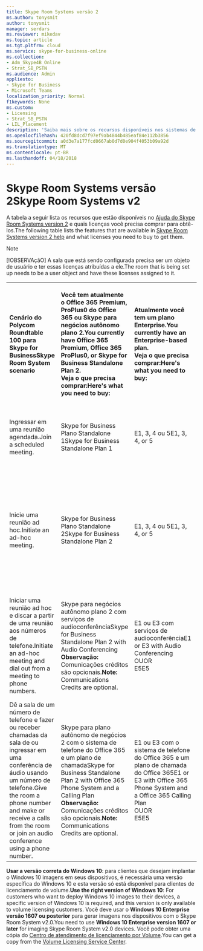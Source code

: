 ```yaml
---
title: Skype Room Systems versão 2
ms.author: tonysmit
author: tonysmit
manager: serdars
ms.reviewer: mikedav
ms.topic: article
ms.tgt.pltfrm: cloud
ms.service: skype-for-business-online
ms.collection:
- Adm_Skype4B_Online
- Strat_SB_PSTN
ms.audience: Admin
appliesto:
- Skype for Business
- Microsoft Teams
localization_priority: Normal
f1keywords: None
ms.custom:
- Licensing
- Strat_SB_PSTN
- LIL_Placement
description: 'Saiba mais sobre os recursos disponíveis nos sistemas de sala Skype v2. '
ms.openlocfilehash: 420fd8dcd7f97ef9ab4844b485eaf84e112b3856
ms.sourcegitcommit: a0d3e7a177fcd0667ab0d7d0e904f4053b09a92d
ms.translationtype: MT
ms.contentlocale: pt-BR
ms.lasthandoff: 04/18/2018
---
```

# <a name="skype-room-systems-v2"></a><span data-ttu-id="ac0a7-103">Skype Room Systems versão 2</span><span class="sxs-lookup"><span data-stu-id="ac0a7-103">Skype Room Systems v2</span></span>
<span data-ttu-id="ac0a7-104"><a name="bkmk_srs"> </a></span><span class="sxs-lookup"><span data-stu-id="ac0a7-104"></span></span>

<span data-ttu-id="ac0a7-105">A tabela a seguir lista os recursos que estão disponíveis no [Ajuda do Skype Room Systems version 2](https://support.office.com/article/e667f40e-5aab-40c1-bd68-611fe0002ba2) e quais licenças você precisa comprar para obtê-los.</span><span class="sxs-lookup"><span data-stu-id="ac0a7-105">The following table lists the features that are available in [Skype Room Systems version 2 help](https://support.office.com/article/e667f40e-5aab-40c1-bd68-611fe0002ba2) and what licenses you need to buy to get them.</span></span>
  
> [!NOTE]
> <span data-ttu-id="ac0a7-106">[!OBSERVAçãO] A sala que está sendo configurada precisa ser um objeto de usuário e ter essas licenças atribuídas a ele.</span><span class="sxs-lookup"><span data-stu-id="ac0a7-106">The room that is being set up needs to be a user object and have these licenses assigned to it.</span></span> 
  
|||||
|:-----|:-----|:-----|:-----|
|<span data-ttu-id="ac0a7-107">**Cenário do Polycom Roundtable 100 para Skype for Business**</span><span class="sxs-lookup"><span data-stu-id="ac0a7-107">**Skype Room System scenario**</span></span> <br/> |<span data-ttu-id="ac0a7-108">**Você tem atualmente o Office 365 Premium, ProPlus0 do Office 365 ou Skype para negócios autônomo plano 2.**</span><span class="sxs-lookup"><span data-stu-id="ac0a7-108">**You currently have Office 365 Premium, Office 365 ProPlus0, or Skype for Business Standalone Plan 2.**</span></span> <br/> <span data-ttu-id="ac0a7-109">**Veja o que precisa comprar:**</span><span class="sxs-lookup"><span data-stu-id="ac0a7-109">**Here's what you need to buy:**</span></span> <br/> |<span data-ttu-id="ac0a7-110">**Atualmente você tem um plano Enterprise.**</span><span class="sxs-lookup"><span data-stu-id="ac0a7-110">**You currently have an Enterprise-based plan.**</span></span> <br/> <span data-ttu-id="ac0a7-111">**Veja o que precisa comprar:**</span><span class="sxs-lookup"><span data-stu-id="ac0a7-111">**Here's what you need to buy:**</span></span> <br/> |<span data-ttu-id="ac0a7-112">**Você tem o Skype for Business Server 2015 (no local ou híbrido).**</span><span class="sxs-lookup"><span data-stu-id="ac0a7-112">**You have Skype for Business Server 2015 (on-premises or hybrid).**</span></span> <br/> <span data-ttu-id="ac0a7-113">**Veja o que precisa comprar:**</span><span class="sxs-lookup"><span data-stu-id="ac0a7-113">**Here's what you need to buy:**</span></span> <br/> |
|<span data-ttu-id="ac0a7-114">Ingressar em uma reunião agendada.</span><span class="sxs-lookup"><span data-stu-id="ac0a7-114">Join a scheduled meeting.</span></span>  <br/> |<span data-ttu-id="ac0a7-115">Skype for Business Plano Standalone 1</span><span class="sxs-lookup"><span data-stu-id="ac0a7-115">Skype for Business Standalone Plan 1</span></span>  <br/> |<span data-ttu-id="ac0a7-116">E1, 3, 4 ou 5</span><span class="sxs-lookup"><span data-stu-id="ac0a7-116">E1, 3, 4, or 5</span></span>  <br/> |<span data-ttu-id="ac0a7-117">Skype for Business Server Standard CAL</span><span class="sxs-lookup"><span data-stu-id="ac0a7-117">Skype for Business Server Standard CAL</span></span>  <br/> |
|<span data-ttu-id="ac0a7-118">Inicie uma reunião ad hoc.</span><span class="sxs-lookup"><span data-stu-id="ac0a7-118">Initiate an ad-hoc meeting.</span></span>  <br/> |<span data-ttu-id="ac0a7-119">Skype for Business Plano Standalone 2</span><span class="sxs-lookup"><span data-stu-id="ac0a7-119">Skype for Business Standalone Plan 2</span></span>  <br/> |<span data-ttu-id="ac0a7-120">E1, 3, 4 ou 5</span><span class="sxs-lookup"><span data-stu-id="ac0a7-120">E1, 3, 4, or 5</span></span>  <br/> |<span data-ttu-id="ac0a7-121">Skype for Business Server Standard CAL</span><span class="sxs-lookup"><span data-stu-id="ac0a7-121">Skype for Business Server Standard CAL</span></span>  <br/> <span data-ttu-id="ac0a7-122">Skype for Business Server Enterprise CAL</span><span class="sxs-lookup"><span data-stu-id="ac0a7-122">Skype for Business Server Enterprise CAL</span></span>  <br/> |
|<span data-ttu-id="ac0a7-123">Iniciar uma reunião ad hoc e discar a partir de uma reunião aos números de telefone.</span><span class="sxs-lookup"><span data-stu-id="ac0a7-123">Initiate an ad-hoc meeting and dial out from a meeting to phone numbers.</span></span>  <br/> |<span data-ttu-id="ac0a7-124">Skype para negócios autônomo plano 2 com serviços de audioconferência</span><span class="sxs-lookup"><span data-stu-id="ac0a7-124">Skype for Business Standalone Plan 2 with Audio Conferencing</span></span>  <br/> <span data-ttu-id="ac0a7-125">**Observação:** Comunicações créditos são opcionais.</span><span class="sxs-lookup"><span data-stu-id="ac0a7-125">**Note:** Communications Credits are optional.</span></span>           |<span data-ttu-id="ac0a7-126">E1 ou E3 com serviços de audioconferência</span><span class="sxs-lookup"><span data-stu-id="ac0a7-126">E1 or E3 with Audio Conferencing</span></span>  <br/> <span data-ttu-id="ac0a7-127">OU</span><span class="sxs-lookup"><span data-stu-id="ac0a7-127">OR</span></span>  <br/> <span data-ttu-id="ac0a7-128">E5</span><span class="sxs-lookup"><span data-stu-id="ac0a7-128">E5</span></span>  <br/> |<span data-ttu-id="ac0a7-129">Skype for Business Standard CAL</span><span class="sxs-lookup"><span data-stu-id="ac0a7-129">Skype for Business Standard CAL</span></span>  <br/> <span data-ttu-id="ac0a7-130">Skype for Business Server Enterprise CAL</span><span class="sxs-lookup"><span data-stu-id="ac0a7-130">Skype for Business Server Enterprise CAL</span></span>  <br/> |
|<span data-ttu-id="ac0a7-131">Dê a sala de um número de telefone e fazer ou receber chamadas da sala de ou ingressar em uma conferência de áudio usando um número de telefone.</span><span class="sxs-lookup"><span data-stu-id="ac0a7-131">Give the room a phone number and make or receive a calls from the room or join an audio conference using a phone number.</span></span>  <br/> |<span data-ttu-id="ac0a7-132">Skype para plano autônomo de negócios 2 com o sistema de telefone do Office 365 e um plano de chamada</span><span class="sxs-lookup"><span data-stu-id="ac0a7-132">Skype for Business Standalone Plan 2 with Office 365 Phone System and a Calling Plan</span></span>  <br/> <span data-ttu-id="ac0a7-133">**Observação:** Comunicações créditos são opcionais.</span><span class="sxs-lookup"><span data-stu-id="ac0a7-133">**Note:** Communications Credits are optional.</span></span>           |<span data-ttu-id="ac0a7-134">E1 ou E3 com o sistema de telefone do Office 365 e um plano de chamada do Office 365</span><span class="sxs-lookup"><span data-stu-id="ac0a7-134">E1 or E3 with Office 365 Phone System and a Office 365 Calling Plan</span></span>  <br/> <span data-ttu-id="ac0a7-135">OU</span><span class="sxs-lookup"><span data-stu-id="ac0a7-135">OR</span></span>  <br/> <span data-ttu-id="ac0a7-136">E5</span><span class="sxs-lookup"><span data-stu-id="ac0a7-136">E5</span></span>  <br/> |<span data-ttu-id="ac0a7-137">Skype for Business Server Standard CAL</span><span class="sxs-lookup"><span data-stu-id="ac0a7-137">Skype for Business Server Standard CAL</span></span>  <br/> <span data-ttu-id="ac0a7-138">Skype for Business Server Plus CAL</span><span class="sxs-lookup"><span data-stu-id="ac0a7-138">Skype for Business Server Plus CAL</span></span>  <br/> |
   
 <span data-ttu-id="ac0a7-139">**Usar a versão correta do Windows 10**: para clientes que desejam implantar o Windows 10 imagens em seus dispositivos, é necessária uma versão específica do Windows 10 e esta versão só está disponível para clientes de licenciamento de volume.</span><span class="sxs-lookup"><span data-stu-id="ac0a7-139">**Use the right version of Windows 10**: For customers who want to deploy Windows 10 images to their devices, a specific version of Windows 10 is required, and this version is only available to volume licensing customers.</span></span> <span data-ttu-id="ac0a7-140">Você deve usar o **Windows 10 Enterprise versão 1607 ou posterior** para gerar imagens nos dispositivos com o Skype Room System v2.0.</span><span class="sxs-lookup"><span data-stu-id="ac0a7-140">You need to use **Windows 10 Enterprise version 1607 or later** for imaging Skype Room System v2.0 devices.</span></span> <span data-ttu-id="ac0a7-141">Você pode obter uma cópia do [Centro de atendimento de licenciamento por Volume](https://www.microsoft.com/Licensing/servicecenter/).</span><span class="sxs-lookup"><span data-stu-id="ac0a7-141">You can get a copy from the [Volume Licensing Service Center](https://www.microsoft.com/Licensing/servicecenter/).</span></span>
  

    
